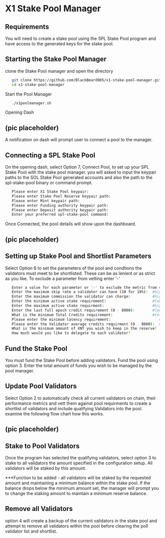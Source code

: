 # X1 Stake Pool Manager

## Requirements
You will need to create a stake pool using the SPL Stake Pool program and have access to the generated keys for the stake pool.

## Starting the Stake Pool Manager
clone the Stake Pool manager and open the directory

```bash
   git clone https://github.com/BlackBeard085/x1-stake-pool-manager.git
   cd x1-stake-pool-manager
   ```
Start the Pool Manager
```bash
   ./x1poolmanager.sh
   ```

Opening Dash
## (pic placeholder)

A notification on dash will prompt user to connect a pool to the manager.

## Connecting a SPL Stake Pool

On the opening dash, select Option 7, Connect Pool, to set up your SPL Stake Pool with the stake pool manager. you will asked to input the keypair paths to the SOL Stake Pool generated accounts and also the path to the spl-stake-pool binary or command prompt. 

```bash
   Please enter X1 Stake Pool keypair:
   Please enter Stake Pool Reserve keypair path:
   Please enter Mint keypair path:
   Please enter Funding authority keypair path:
   Please enter Deposit authority keypair path:
   Enter your preferred spl-stake-pool command:
   ```

Once Connected, the pool details will show upon the dashboard.
## (pic placeholder)

## Setting up Stake Pool and Shortlist Parameters
Select Option 6 to set the parameters of the pool and condtions the validators must meet to be shortlisted.
These can be as lenient or as strict as you like. To exclude a parameter from vetting enter '-'

```bash
   Enter a value for each parameter or '-' to exclude the metric from vetting
   Enter the maximum skip rate a validator can have (10 for 10%):  #higher skip rates will be excluded from the pool
   Enter the maximum commission the validator can charge:          #higher commisions will be excluded from the pool
   Enter the minimum active stake requirement:                     #lower stake will be excluded from the pool
   Enter the maximum active stake requirment:                      #higher stake will be excluded from the pool
   Enter the last full epoch credit requirement (0 - 8000):        #lower credits earned will be excluded
   What is the minimum Total Credits requirement:                  #total credits will enforce minimum uptime requirement
   Please enter the minimum latency requirement:                      #higher latency will be excluded
   Please enter the Validator average credits requirment (0 - 8000):  #lower average credits will be excluded.
   What is the minimum amount of XNT you wish to keep in the reserve? 
   How much would you like to delegate to each validator? 
   ```

## Fund the Stake Pool
You must fund the Stake Pool before adding validators. Fund the pool using option 3. Enter the total amount of funds you wish to be managed by the pool manager.

## Update Pool Validators
Select Option 2 to automatically check all current validators on chain, their performance metrics and vett them against pool requirments to create a shortlist of validators and include qualifying Validators into the pool. examine the following flow chart how this works.

## (pic placeholder)

## Stake to Pool Validators
Once the program has selected the qualifying validators, select option 3 to stake to all validators the amount specified in the configuration setup. All validators will be staked by this amount.

***Function to be added - all validators will be staked by the requested amount and maintaining a minimum balance within the stake pool. If the balance drops below the minimum amount set, the manager will prompt you to change the staking amount to maintain a minimum reserve balance.

## Remove all Validators
option 4 will create a backup of the current validators in the stake pool and attempt to remove all validators within the pool before clearing the poll validator list and shortlist.






